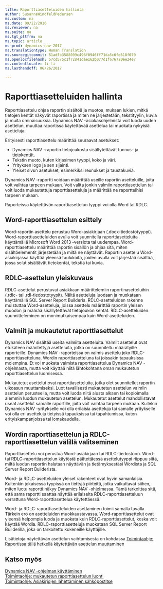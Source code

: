 ```yaml
---
title: Raporttiasetteluiden hallinta
author: SusanneWindfeldPedersen
ms.custom: na
ms.date: 09/22/2016
ms.reviewer: na
ms.suite: na
ms.tgt_pltfrm: na
ms.topic: article
ms-prod: dynamics-nav-2017
ms.translationtype: Human Translation
ms.sourcegitcommit: 51adfb3588099c496f0946ff71da5c6fe518f070
ms.openlocfilehash: 57cd575c1f72841dae162b077d1f676720ee24e7
ms.contentlocale: fi-fi
ms.lasthandoff: 06/26/2017

---
```

    
# <a name="manage-report-layouts"></a>Raporttiasetteluiden hallinta
Raporttiasettelu ohjaa raportin sisältöä ja muotoa, mukaan lukien, mitkä tietojen kentät näkyvät raportissa ja miten ne järjestetään, tekstityylin, kuvia ja muita ominaisuuksia. Dynamics NAV -asiakasohjelmista voit luoda uuden asettelun, muuttaa raportissa käytettävää asettelua tai muokata nykyisiä asetteluja. 

Erityisesti raporttiasettelu määrittää seuraavat asetukset:

- Dynamics NAV -raportin tietojoukosta sisällytettävät tunnus- ja tietokentät.
- Tekstin muoto, kuten kirjasimen tyyppi, koko ja väri.
- Yrityksen logo ja sen sijainti.
- Yleiset sivun asetukset, esimerkiksi reunukset ja taustakuvia. 

Dynamics NAV -raportti voidaan määrittää useille raportin asetteluille, joita voit vaihtaa tarpeen mukaan. Voit valita jonkin valmiin raporttiasettelun tai voit luoda mukautettuja raporttiasetteluja ja määrittää ne raportteihisi tarpeen mukaan.

Raporteissa käytettävän raporttiasettelun tyyppi voi olla Word tai RDLC.

## <a name="word-report-layout-overview"></a>Word-raporttiasettelun esittely
Word-raportin asettelu perustuu Word-asiakirjaan (.docx-tiedostotyyppi). Word-raporttiasetteluiden avulla voit suunnitella raporttiasetteluita käyttämällä Microsoft Word 2013 -versiota tai uudempaa. Word-raporttiasettelu määrittää raportin sisällön ja ohjaa sitä, miten sisältöelementit järjestetään ja miltä ne näyttävät. Raportin asettelu Word-asiakirjassa käyttää yleensä taulukoita, joiden avulla voit järjestää sisältöä, jossa solut sisältävät tietokentät, tekstiä tai kuvia.

## <a name="rdlc-layout-overview"></a>RDLC-asettelun yleiskuvaus
RDLC-asettelut perustuvat asiakkaan määrittelemiin raportinasetteluihin (.rdlc- tai .rdl-tiedostotyypit). Näitä asetteluja luodaan ja muokataan käyttämällä SQL Server Report Builderia. RDLC-asetteluiden rakenne muistuttaa Word-asetteluja, joissa asettelu määrittää raportin yleisen muodon ja määrää sisällytettävät tietojoukon kentät. RDLC-asetteluiden suunnitteleminen on monimutkaisempaa kuin Word-asetteluiden.

## <a name="built-in-and-custom-report-layouts"></a>Valmiit ja mukautetut raporttiasettelut
Dynamics NAV sisältää useita valmiita asetteluita. Valmiit asettelut ovat etukäteen määritettyjä asetteluita, jotka on suunniteltu määrätyille raporteille. Dynamics NAV -raporteissa on valmis asettelu joko RDLC-raporttiasetteluna, Wordin raporttiasetteluna tai joissakin tapauksissa molempina. Et voi muokata valmista raporttiasettelua Dynamics NAV -ohjelmasta, mutta voit käyttää niitä lähtökohtana oman mukautetun raporttiasettelun luomisessa. 

Mukautetut asettelut ovat raporttiasetteluita, jotka olet suunnitellut raportin ulkoasun muuttamiseksi. Luot tavallisesti mukautetun asettelun valmiin asettelun perusteella, mutta voit luoda niitä alusta alkaen tai kopioimalla aiemmin luodun mukautetun asettelun. Mukautetut asettelut mahdollistavat useat asettelut samalle raportille, joita voit vaihtaa tarpeen mukaan. Kullekin Dynamics NAV -yritykselle voi olla erilaisia asetteluja tai samalle yritykselle voi olla eri asetteluja tietyissä tapauksissa tai tapahtumissa, kuten erityiskampanjoissa tai lomakaudella.

## <a name="deciding-whether-to-use-a-word-or-rdlc-report-layout"></a>Wordin raporttiasettelun ja RDLC-raporttiasettelun välillä valitseminen 
Raporttiasettelu voi perustua Word-asiakirjaan tai RDLC-tiedostoon. Word- tai RDLC-raporttiasettelun käytöstä päätettäessä asettelutyyppi riippuu siitä, miltä luodun raportin halutaan näyttävän ja tietämyksestäsi Wordista ja SQL Server Report Builderista. 

Word- ja RDLC-asetteluiden yleiset rakenteet ovat hyvin samanlaisia. Kuitenkin jokaisessa tyypissä on tiettyjä piirteitä, jotka vaikuttavat siihen, miten luotu raportti näkyy Dynamics NAV -ohjelmassa. Tämä tarkoittaa sitä, että sama raportti saattaa näyttää erilaiselta RDLC-raporttiasetteluun verrattuna Word-raporttiasettelua käytettäessä.

Word- ja RDLC-raporttiasetteluiden asettaminen toimii samalla tavalla. Tärkein ero on asetteluiden muokkaustavassa. Word-raporttiasettelut ovat yleensä helpompia luoda ja muokata kuin RDLC-raporttiasettelut, koska voit käyttää Wordia. RDLC-raporttiasetteluja muokataan SQL Server Report Builderilla, joka on tarkoitettu kokeneille käyttäjille.

Lisätietoja näytettävän asettelun vaihtamisesta on kohdassa [Toimintaohje: Raportissa tällä hetkellä käytettävän asettelun muuttaminen](ui-how-change-layout-currently-used-report.md)

## <a name="see-also"></a>Katso myös
[Dynamics NAV -ohjelman käyttäminen](ui-work-product.md)  
[Toimintaohje: mukautetun raporttiasettelun luonti](ui-how-create-custom-report-layout.md)  
[Toimintaohje: Asiakirjojen lähettäminen sähköpostitse](ui-how-send-documents-email.md)


